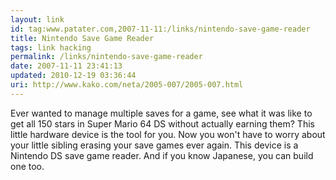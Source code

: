 ```yaml
---
layout: link
id: tag:www.patater.com,2007-11-11:/links/nintendo-save-game-reader
title: Nintendo Save Game Reader
tags: link hacking
permalink: /links/nintendo-save-game-reader
date: 2007-11-11 23:41:13
updated: 2010-12-19 03:36:44
uri: http://www.kako.com/neta/2005-007/2005-007.html
---
```

Ever wanted to manage multiple saves for a game, see what it was like to get
all 150 stars in Super Mario 64 DS without actually earning them? This little
hardware device is the tool for you. Now you won't have to worry about your
little sibling erasing your save games ever again. This device is a Nintendo DS
save game reader. And if you know Japanese, you can build one too.

